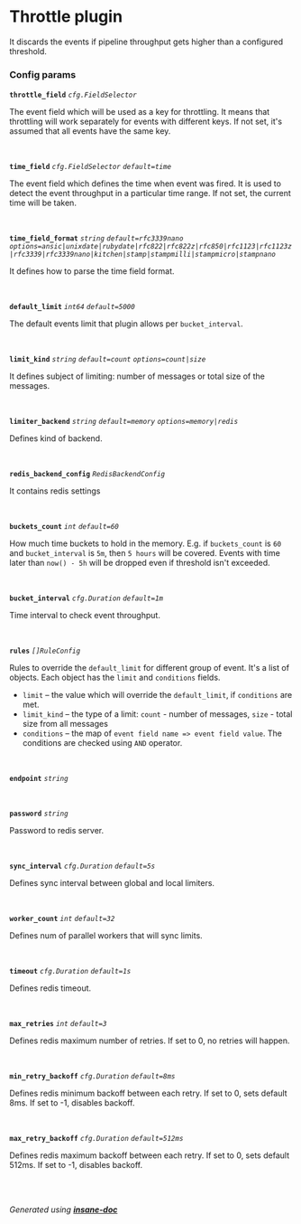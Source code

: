 # Throttle plugin
It discards the events if pipeline throughput gets higher than a configured threshold.

### Config params
**`throttle_field`** *`cfg.FieldSelector`* 

The event field which will be used as a key for throttling.
It means that throttling will work separately for events with different keys.
If not set, it's assumed that all events have the same key.

<br>

**`time_field`** *`cfg.FieldSelector`* *`default=time`* 

The event field which defines the time when event was fired.
It is used to detect the event throughput in a particular time range.
If not set, the current time will be taken.

<br>

**`time_field_format`** *`string`* *`default=rfc3339nano`* *`options=ansic|unixdate|rubydate|rfc822|rfc822z|rfc850|rfc1123|rfc1123z|rfc3339|rfc3339nano|kitchen|stamp|stampmilli|stampmicro|stampnano`* 

It defines how to parse the time field format.

<br>

**`default_limit`** *`int64`* *`default=5000`* 

The default events limit that plugin allows per `bucket_interval`.

<br>

**`limit_kind`** *`string`* *`default=count`* *`options=count|size`* 

It defines subject of limiting: number of messages or total size of the messages.

<br>

**`limiter_backend`** *`string`* *`default=memory`* *`options=memory|redis`* 

Defines kind of backend.

<br>

**`redis_backend_config`** *`RedisBackendConfig`* 

It contains redis settings

<br>

**`buckets_count`** *`int`* *`default=60`* 

How much time buckets to hold in the memory. E.g. if `buckets_count` is `60` and `bucket_interval` is `5m`,
then `5 hours` will be covered. Events with time later than `now() - 5h` will be dropped even if threshold isn't exceeded.

<br>

**`bucket_interval`** *`cfg.Duration`* *`default=1m`* 

Time interval to check event throughput.

<br>

**`rules`** *`[]RuleConfig`* 

Rules to override the `default_limit` for different group of event. It's a list of objects.
Each object has the `limit` and `conditions` fields.
* `limit` – the value which will override the `default_limit`, if `conditions` are met.
* `limit_kind` – the type of a limit: `count` - number of messages, `size` - total size from all messages
* `conditions` – the map of `event field name => event field value`. The conditions are checked using `AND` operator.

<br>

**`endpoint`** *`string`* 


<br>

**`password`** *`string`* 

Password to redis server.

<br>

**`sync_interval`** *`cfg.Duration`* *`default=5s`* 

Defines sync interval between global and local limiters.

<br>

**`worker_count`** *`int`* *`default=32`* 

Defines num of parallel workers that will sync limits.

<br>

**`timeout`** *`cfg.Duration`* *`default=1s`* 

Defines redis timeout.

<br>

**`max_retries`** *`int`* *`default=3`* 

Defines redis maximum number of retries. If set to 0, no retries will happen.

<br>

**`min_retry_backoff`** *`cfg.Duration`* *`default=8ms`* 

Defines redis minimum backoff between each retry. If set to 0, sets default 8ms. If set to -1, disables backoff.

<br>

**`max_retry_backoff`** *`cfg.Duration`* *`default=512ms`* 

Defines redis maximum backoff between each retry. If set to 0, sets default 512ms. If set to -1, disables backoff.

<br>


<br>*Generated using [__insane-doc__](https://github.com/vitkovskii/insane-doc)*